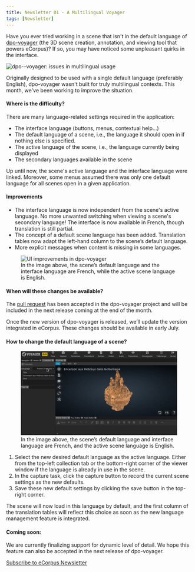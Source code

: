 ```yaml
---
title: Newsletter 01 - A Multilingual Voyager
tags: [Newsletter]
---
```


<p>Have you ever tried working in a scene that isn't in the default language of <a href="https://github.com/Smithsonian/dpo-voyager">dpo-voyager</a> (the 3D scene creation, annotation, and viewing tool that powers eCorpus)? If so, you may have noticed some unpleasant quirks in the interface.</p>

<img style="object-position: 70% 0;" src="/assets/img/post/Newsletter_01_translationIssues.png" class="fluid"
    alt="dpo--voyager: issues in multilingual usage">

<p>
Originally designed to be used with a single default language (preferably English), dpo-voyager wasn't built for truly multilingual contexts. This month, we've been working to improve the situation.
</p>

<section class="section">
    <h4>Where is the difficulty?</h4>
    <p>There are many language-related settings required in the application:</p>
    <ul>
        <li>The interface language (buttons, menus, contextual help...)</li>
        <li>The default language of a scene, i.e., the language it should open in if nothing else is specified.</li>
        <li>The active language of the scene, i.e., the language currently being displayed</li>
        <li>The secondary languages available in the scene</li>
    </ul>
    <p>Up until now, the scene's active language and the interface language were linked. Moreover, some menus assumed there was only one default language for all scenes open in a given application.</p>
</section>

<section class="section">
    <h4>Improvements</h4>
    <ul>
        <li>The interface language is now independent from the scene's active language. No more unwanted switching when viewing a scene's secondary language! The interface is now available in French, though translation is still partial.</li>
        <li>The concept of a default scene language has been added. Translation tables now adapt the left-hand column to the scene’s default language.</li>
        <li>More explicit messages when content is missing in some languages.</li>
    </ul>
    <figure>
    <img style="object-position: 70% 0;" src="/assets/img/post/Newsletter_01_ImprovedUI.png" class="fluid"
        alt="UI improvements in dpo-voyager">
        <figcaption>In the image above, the scene’s default language and the interface language are French, while the active scene language is English.</figcaption>
    </figure>
</section>

<section class="section">
    <h4>When will these changes be available?</h4>
    <p>The <a href="https://github.com/Smithsonian/dpo-voyager/pull/359">pull request</a> has been accepted in the dpo-voyager project and will be included in the next release coming at the end of the month.</p>
    <p>Once the new version of dpo-voyager is released, we’ll update the version integrated in eCorpus. These changes should be available in early July.</p>
</section>

<section class="section">
    <h4>How to change the default language of a scene?</h4>
    <figure>
    <img style="object-position: 70% 0;" src="/assets/img/post/Newsletter_01_TutoChangeDefaultLanguage.gif" class="fluid"
        alt="Change the default language of a scene">
        <figcaption>In the image above, the scene’s default language and interface language are French, and the active scene language is English.</figcaption>
    </figure>
    <ol>
        <li>Select the new desired default language as the active language. Either from the top-left collection tab or the bottom-right corner of the viewer window if the language is already in use in the scene.</li>
        <li>In the capture task, click the capture button to record the current scene settings as the new defaults.</li>
        <li>Save these new default settings by clicking the save button in the top-right corner.</li>
    </ol>
    <p>
    The scene will now load in this language by default, and the first column of the translation tables will reflect this choice as soon as the new language management feature is integrated.
    </p>
</section>

<section class="section">
    <h4>Coming soon:</h4>
    <p>
    We are currently finalizing support for dynamic level of detail. We hope this feature can also be accepted in the next release of dpo-voyager.
    </p>
</section>
<section class="text-center">
    <a href="https://framagroupes.org/sympa/info/ethesaurus_social_club" class="button">Subscribe to eCorpus Newsletter</a>
</section>
